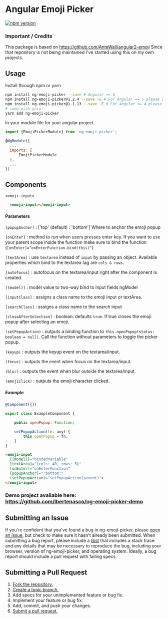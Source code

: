 # Angular Emoji Picker
[![npm version](https://badge.fury.io/js/ng-emoji-picker.svg)](https://badge.fury.io/js/ng-emoji-picker)

### Important / Credits
This package is based on https://github.com/AnteWall/angular2-emoji
Since that repository is not being maintained I've started using this on my own projects.

## Usage
Install through npm or yarn
```bash
npm install ng-emoji-picker --save # Angular >= 6
npm install ng-emoji-picker@1.2.4 --save -E # For Angular == 5 please use version 1.2.4.
npm install ng-emoji-picker@1.1.13 --save -E # For Angular <= 4 please use version 1.1.13.
# same with yarn
yarn add ng-emoji-picker
```
In your module file for your angular project.
```javascript
import {EmojiPickerModule} from 'ng-emoji-picker';

@NgModule({
  ...
  imports: [
      EmojiPickerModule
  ],
  ...
})
```
## Components
`<emoji-input>`
```html
  <emoji-input></emoji-input>
```
#### Parameters
`[popupAnchor]` : ['top' (default) : 'bottom']
Where to anchor the emoji popup

`[onEnter]` : method to run when users presses enter key. If you want to use your parent scope inside the function make sure to bind the function (`[onEnter]="onEnterFunction.bind(this)"`)

`[textArea]` : use `textarea` instead of `input` by passing an object. Available properties which bind to the textarea tag are `cols & rows`.

`[autofocus]` : autofocus on the textarea/input right after the component is created.

`[(model)]` : model value to two-way bind to input fields ngModel

`[inputClass]` : assigns a class name to the emoji input or textArea.

`[searchClass]` : assigns a class name to the search input

`[closeAfterSelection]` : boolean: defaults `true`. If true closes the emoji popup after selecting an emoji.

`(setPopupAction)` : outputs a binding function to `this.openPopup(status: boolean = null)`. Call the function without parameters to toggle the picker popup.

`(keyup)` : outputs the keyup event on the textarea/input.

`(focus)` : outputs the event when focus on the textarea/input.

`(blur)` : outputs the event when blur outside the textarea/input.

`(emojiClick)` : outputs the emoji character clicked.

##### Example
```javascript
@Component({})

export class ExampleComponent {

    public openPopup: Function;

    setPopupAction(fn: any) {
        this.openPopup = fn;
    }
}
```
```html
<emoji-input
  [(model)]="bindedVariable"
  [textArea]="{cols: 40, rows: 5}"
  [onEnter]="onEnterFunction"
  [popupAnchor]="'bottom'"
  (setPopupAction)="setPopupAction($event)">
</emoji-input>
```

### Demo project available here: https://github.com/lbertenasco/ng-emoji-picker-demo

## Submitting an Issue

If you're confident that you've found a bug in
ng-emoji-picker, please [open an issue][issues], but check to make sure it hasn't
already been submitted. When submitting a bug report, please include a
[Gist][] that includes a stack trace and any details that may be
necessary to reproduce the bug, including your browser, version of ng-emoji-picker, and operating system. Ideally, a bug report should include a
pull request with failing specs.

[gist]: https://gist.github.com/

## Submitting a Pull Request
1. [Fork the repository.][fork]
2. [Create a topic branch.][branch]
3. Add specs for your unimplemented feature or bug fix.
4. Implement your feature or bug fix.
5. Add, commit, and push your changes.
6. [Submit a pull request.][pr]

[issues]: https://github.com/lbertenasco/ng-emoji-picker/issues
[fork]: http://help.github.com/fork-a-repo/
[branch]: http://learn.github.com/p/branching.html
[pr]: http://help.github.com/send-pull-requests/
